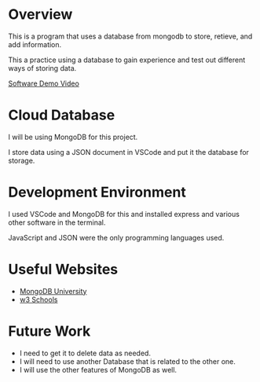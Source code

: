 # Overview


This is a program that uses a database from mongodb to store, retieve, and add information. 

This a practice using a database to gain experience and test out different ways of storing data.


[Software Demo Video](http://youtube.link.goes.here)

# Cloud Database

I will be using MongoDB for this project.

I store data using a JSON document in VSCode and put it the database for storage.

# Development Environment

I used VSCode and MongoDB for this and installed express and various other software
in the terminal.

JavaScript and JSON were the only programming languages used.

# Useful Websites


- [MongoDB University](http://url.link.goes.here)
- [w3 Schools](http://url.link.goes.here)

# Future Work


- I need to get it to delete data as needed.
- I will need to use another Database that is related to the other one.
- I will use the other features of MongoDB as well.